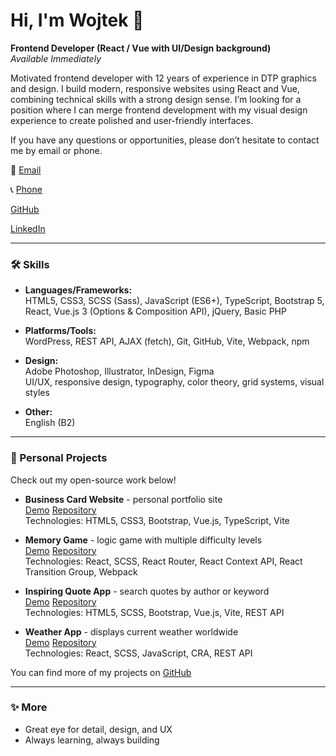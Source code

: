 # Hi, I'm Wojtek 👋

**Frontend Developer (React / Vue with UI/Design background)**  
*Available Immediately*

Motivated frontend developer with 12 years of experience in DTP graphics and design. I build modern, responsive websites using React and Vue, combining technical skills with a strong design sense. I’m looking for a position where I can merge frontend development with my visual design experience to create polished and user-friendly interfaces.

If you have any questions or opportunities, please don’t hesitate to contact me by email or phone.

📧 [Email](mailto:wojciech.galik@gmail.com) 

📞 [Phone](tel:+48796144888) 

[GitHub](https://github.com/wgalik) 
 
[LinkedIn](www.linkedin.com/in/wojciech-galik)

---

### 🛠️ Skills

- **Languages/Frameworks:**  
  HTML5, CSS3, SCSS (Sass), JavaScript (ES6+), TypeScript, Bootstrap 5, React, Vue.js 3 (Options & Composition API), jQuery, Basic PHP

- **Platforms/Tools:**  
  WordPress, REST API, AJAX (fetch), Git, GitHub, Vite, Webpack, npm

- **Design:**  
  Adobe Photoshop, Illustrator, InDesign, Figma  
  UI/UX, responsive design, typography, color theory, grid systems, visual styles

- **Other:**  
  English (B2)

---

### 🌱 Personal Projects

Check out my open-source work below!

- **Business Card Website** - personal portfolio site    
  [Demo](https://wgalik.github.io/Business-Card-Website/)
  [Repository](https://github.com/wgalik/Business-Card-Website/tree/dev)  
  Technologies: HTML5, CSS3, Bootstrap, Vue.js, TypeScript, Vite
    
 
- **Memory Game** - logic game with multiple difficulty levels  
  [Demo](https://wgalik.github.io/Memory-Game---React/)
  [Repository](https://github.com/wgalik/Memory-Game---React)  
  Technologies: React, SCSS, React Router, React Context API, React Transition Group, Webpack
    
 
- **Inspiring Quote App** - search quotes by author or keyword  
  [Demo](https://wgalik.github.io/Inspiring-quote-app---Vue.js/)
  [Repository](https://github.com/wgalik/Inspiring-quote-app---Vue.js)  
  Technologies: HTML5, SCSS, Bootstrap, Vue.js, Vite, REST API
    
 
- **Weather App** - displays current weather worldwide  
  [Demo](https://wgalik.github.io/weather-app---react/)
  [Repository](https://github.com/wgalik/weather-app---react/tree/dev)  
  Technologies: React, SCSS, JavaScript, CRA, REST API
    

You can find more of my projects on [GitHub](https://github.com/wgalik?tab=repositories) 

---

### ✨ More

- Great eye for detail, design, and UX
- Always learning, always building

